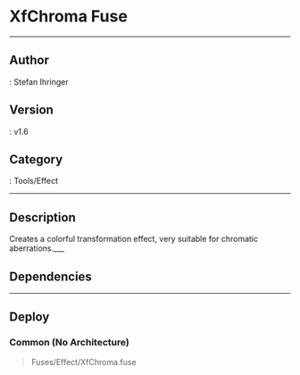 # XfChroma Fuse
___

## Author
 : Stefan Ihringer

## Version
 : v1.6

## Category
 : Tools/Effect
___

## Description
Creates a colorful transformation effect, very suitable for chromatic aberrations.___

## Dependencies


___

## Deploy

### Common (No Architecture)

> Fuses/Effect/XfChroma.fuse  
